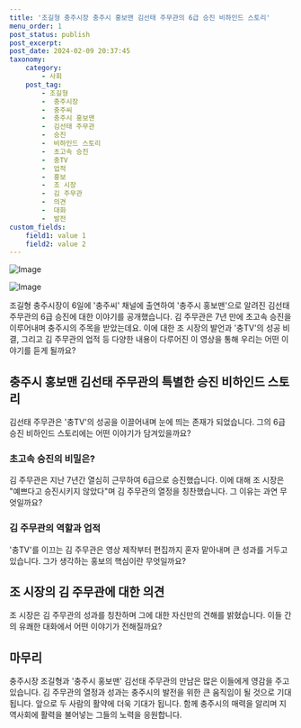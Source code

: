 ```yaml
---
title: '조길형 충주시장 충주시 홍보맨 김선태 주무관의 6급 승진 비하인드 스토리'
menu_order: 1
post_status: publish
post_excerpt: 
post_date: 2024-02-09 20:37:45
taxonomy:
    category:
        - 사회
    post_tag:
        - 조길형
        -  충주시장
        -  충주씨
        -  충주시 홍보맨
        -  김선태 주무관
        -  승진
        -  비하인드 스토리
        -  초고속 승진
        -  충TV
        -  업적
        -  홍보
        -  조 시장
        -  김 주무관
        -  의견
        -  대화
        -  발전
custom_fields:
    field1: value 1
    field2: value 2
---
```


![Image](https://imgnews.pstatic.net/image/018/2024/02/09/0005671122_001_20240209163303490.jpg?type=w647)

![Image](https://imgnews.pstatic.net/image/018/2024/02/09/0005671122_002_20240209163303502.jpg?type=w647)

조길형 충주시장이 6일에 '충주씨' 채널에 출연하여 '충주시 홍보맨'으로 알려진 김선태 주무관의 6급 승진에 대한 이야기를 공개했습니다. 김 주무관은 7년 만에 초고속 승진을 이루어내며 충주시의 주목을 받았는데요. 이에 대한 조 시장의 발언과 '충TV'의 성공 비결, 그리고 김 주무관의 업적 등 다양한 내용이 다루어진 이 영상을 통해 우리는 어떤 이야기를 듣게 될까요?
## 충주시 홍보맨 김선태 주무관의 특별한 승진 비하인드 스토리
김선태 주무관은 '충TV'의 성공을 이끌어내며 눈에 띄는 존재가 되었습니다. 그의 6급 승진 비하인드 스토리에는 어떤 이야기가 담겨있을까요?
### 초고속 승진의 비밀은?
김 주무관은 지난 7년간 열심히 근무하여 6급으로 승진했습니다. 이에 대해 조 시장은 "예쁘다고 승진시키지 않았다"며 김 주무관의 열정을 칭찬했습니다. 그 이유는 과연 무엇일까요?
### 김 주무관의 역할과 업적
'충TV'를 이끄는 김 주무관은 영상 제작부터 편집까지 혼자 맡아내며 큰 성과를 거두고 있습니다. 그가 생각하는 홍보의 핵심이란 무엇일까요?
## 조 시장의 김 주무관에 대한 의견
조 시장은 김 주무관의 성과를 칭찬하며 그에 대한 자신만의 견해를 밝혔습니다. 이들 간의 유쾌한 대화에서 어떤 이야기가 전해질까요?
## 마무리
충주시장 조길형과 '충주시 홍보맨' 김선태 주무관의 만남은 많은 이들에게 영감을 주고 있습니다. 김 주무관의 열정과 성과는 충주시의 발전을 위한 큰 움직임이 될 것으로 기대됩니다. 앞으로 두 사람의 활약에 더욱 기대가 됩니다. 함께 충주시의 매력을 알리며 지역사회에 활력을 불어넣는 그들의 노력을 응원합니다.
